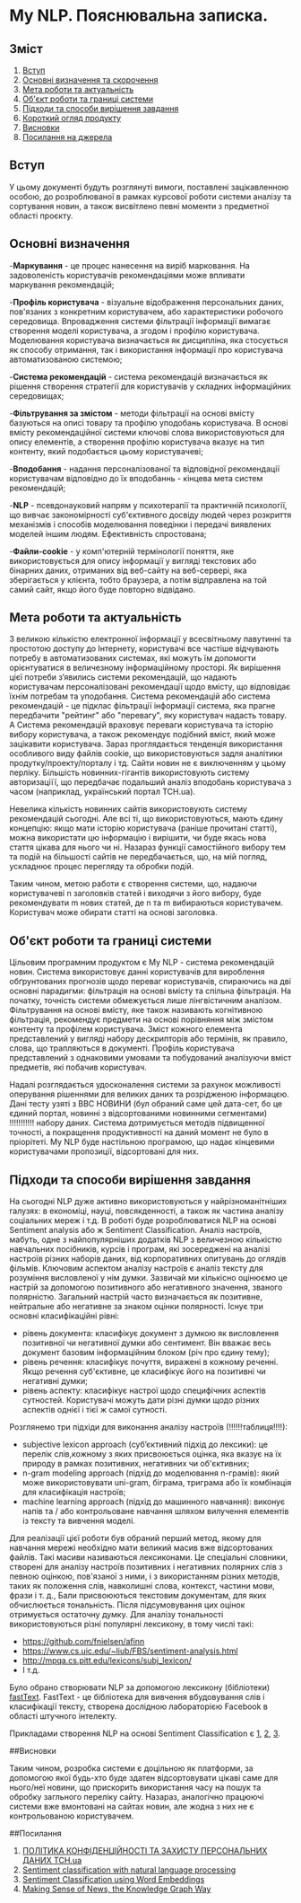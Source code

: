 # My NLP. Пояснювальна записка.

## Зміст
   1. [Вступ](#l1)<br>
   2. [Основні визначення та скорочення](#l2)<br>
   3. [Мета роботи та актуальність](#l3)<br>
   4. [Об'єкт роботи та границі системи](#l4)<br>
   5. [Підходи та способи вирішення завдання](#l5)<br>
   6. [Короткий огляд продукту](#l6)<br>
   7. [Висновки](#l7)<br>
   8. [Посилання на джерела](#l8)<br>
   
   
   

## <a name="l1">Вступ</a>

У цьому документі будуть розглянуті вимоги, поставлені зацікавленною особою, до розроблюваної в рамках курсової роботи системи аналізу та сортування новин, 
а також висвітлено певні моменти з предметної області проєкту.

## <a name="l2">Основні визначення</a>

-**Маркування** - це процес нанесення на виріб марковання. На задоволеність користувачів рекомендаціями може впливати
маркування рекомендацій;

-**Профіль користувача** - візуальне відображення персональних даних, пов'язаних з конкретним користувачем, або характеристики робочого середовища. Впровадження системи фільтрації інформації вимагає створення моделі користувача, а згодом і профілю користувача. Моделювання користувача визначається як
дисципліна, яка стосується як способу отримання, так і використання інформації про користувача автоматизованою системою;

-**Система рекомендацій** - система рекомендацій визначається як рішення створення стратегії для користувачів у складних інформаційних середовищах;

-**Фільтрування за змістом** - методи фільтрації на основі вмісту базуються на описі товару та профілю уподобань користувача. В основі вмісту
рекомендаційної системи ключові слова використовуються для опису елементів, а створення профілю користувача вказує на тип контенту, який подобається цьому користувачеві;

 -**Вподобання** - надання персоналізованої та відповідної рекомендації користувачам відповідно до їх вподобаннь - кінцева мета систем рекомендацій;
 
 -**NLP** - псевдонауковий напрям у психотерапії та практичній психології, що вивчає закономірності суб'єктивного досвіду людей через розкриття механізмів і способів 
моделювання поведінки і передачі виявлених моделей іншим людям. Ефективність спростована;

-**Файли-cookie** - у комп'ютерній термінології поняття, яке використовується для опису інформації у вигляді текстових або бінарних даних, отриманих від веб-сайту на 
веб-сервері, яка зберігається у клієнта, тобто браузера, а потім відправлена на той самий сайт, якщо його буде повторно відвідано.

## <a name="l3">Мета роботи та актуальність</a>

З великою кількістю електронної інформації у всесвітньому павутинні та простотою доступу до Інтернету, користувачі все частіше відчувають потребу в автоматизованих системах, які можуть їм допомогти орієнтуватися в величезному інформаційному просторі. Як вирішення цієї потреби з’явились системи рекомендацій, що надають користувачам персоналізовані рекомендації щодо вмісту, що відповідає їхнім потребам та уподобання. Система рекомендацій або система рекомендацій - це підклас фільтрації інформації система, яка прагне передбачити "рейтинг" або "перевагу", яку користувач надасть товару. A Система рекомендацій враховує переваги користувача та історію вибору користувача, а також рекомендує подібний вміст, який може зацікавити користувача. Зараз проглядається тенденція використання особливого виду файлів cookie, що використовуються задля аналітики продутку/проекту/порталу і тд. Сайти новин не є виключенням у  цьому перліку. Більшість новинних-гігантів використовують систему авторизаціїї, що передбачає подальший аналіз вподобань користувача з часом (наприклад, український портал TCH.ua).                

Невелика кількість новинних сайтів використовують систему рекомендацій сьогодні. Але всі ті, що використовуються, мають єдину концепцію: якщо мати історію користувача
(раніше прочитані статті), можна використати цю інформацію і вирішити, чи буде якась нова стаття цікава для нього чи ні. Назараз функції самостійного вибору тем та подій на більшості сайтів не передбачається, що, на мій погляд, ускладнює процес перегляду та обробки подій. 

Таким чином, метою работи є створення системи, що, надаючи користувачеві n заголовків статей і виходячи з його вибору, буде рекомендувати m нових статей, де n та m вибираються користувачем. Користувач може обирати статті на основі заголовка.

## <a name="l4">Об'єкт роботи та границі системи</a>

Цільовим програмним продуктом є My NLP - система рекомендацій новин. Система використовує данні користувачів для вироблення обґрунтованих прогнозів щодо переваг користувачів, спираючись на дві основні парадигми: фільтрація на основі вмісту та спільна фільтрація. На початку, точність системи обмежується лише лінгвістичним аналізом. Фільтрування на основі вмісту, яке також називають когнітивною фільтрація, рекомендує предмети на основі порівняння між змістом контенту та профілем користувача. Зміст кожного елемента представлений у вигляді набору дескрипторів або термінів, як правило, слова, що трапляються в документі. Профіль користувача представлений з однаковими умовами та побудований аналізуючи вміст предметів, які побачив користувач. 

Надалі розглядається удосконалення системи за рахунок можливості оперування рішеннями для великих даних та розрідженою інформацєю. Дані тесту узяті з BBC НОВИНИ (бул обраний саме цей дата-сет, бо це єдиний портал, новинні з відсортованими новинними сегментами) !!!!!!!!!!! набору даних. Система дотримується методів підвищенної точності, а покращення продуктивності на даний момент не було в пріорітеті. My NLP буде настільною програмою, що надає кінцевими користувачами пропозиції, відсортовані для них.

## <a name="l5">Підходи та способи вирішення завдання</a>

На сьогодні NLP дуже активно використовуються у найрізноманітніших галузях: в економіці, науці, повсякденності, а також як частина аналізу соціальних мереж і т.д. 
В роботі буде розроблюватися NLP на основі Sentiment analysis або ж Sentiment Classification. Аналіз настроїв, мабуть, одне з найпопулярніших додатків NLP  з величезною 
кількістю навчальних посібників, курсів і програм, які зосереджені на аналізі настроїв різних наборів даних, від корпоративних опитувань до оглядів фільмів. Ключовим аспектом 
аналізу настроїв є аналіз тексту для розуміння висловленої у нім думки. Зазвичай ми кількісно оцінюємо це настрій за допомогою позитивного або негативного значення, званого 
полярністю. Загальний настрій часто визначається як позитивне, нейтральне або негативне за знаком оцінки полярності. Існує три основні класифікаційні рівні:
- рівень документа: класифікує документ з думкою як висловлення позитивної чи негативної думки або сентимент. Він вважає весь документ базовим інформаційним блоком (річ про єдину тему);
- рівень речення: класифікує почуття, виражені в кожному реченні. Якщо речення суб'єктивне, це класифікує його на позитивні чи негативні думки;
- рівень аспекту: класифікує настрої щодо специфічних аспектів сутностей. Користувачі можуть дати різні думки щодо різних аспектів однієї і тієї ж самої сутності.

Розглянемо три підхіди для виконання аналізу настроїв (!!!!!!таблиця!!!!):
- subjective lexicon approach (суб’єктивний підхід до лексики): це перелік слів,кожному з яких присвоюється оцінка, яка вказує на їх природу в рамках позитивних, негативних чи об'єктивних;
- n-gram modeling approach (підхід до моделювання n-грамів): який може використовувати uni-gram, біграма, триграма або їх комбінація для класифікація настроїв;
- machine learning approach (підхід до машинного навчання): виконує напів та / або контрольоване навчання шляхом вилучення елементів із тексту та вивчення моделі.

Для реалізації цієї роботи був обраний перший метод, якому для навчання мережі необхідно мати великий масив вже відсортованих файлів. Такі масиви називаються лексиконами. 
Це спеціальні словники, створені для аналізу настроїв позитивних і негативних полярних слів з певною оцінкою, пов'язаної з ними, і з використанням різних методів, таких як положення слів, навколишні слова, контекст, частини мови, фрази і т. д., Бали присвоюються текстовим документам, для яких обчислюється тональність. Після підсумовування цих оцінок отримується остаточну думку. Для аналізу тональності використовуються різні популярні лексикону, в тому числі такі:
-	https://github.com/fnielsen/afinn
-	https://www.cs.uic.edu/~liub/FBS/sentiment-analysis.html
-	http://mpqa.cs.pitt.edu/lexicons/subj_lexicon/
-	І т.д.

Було обрано створювати NLP за допомогою лексикону (бібліотеки) [fastText](https://fasttext.cc/docs/en/supervised-tutorial.html). FastText - це бібліотека для вивчення вбудовування слів і класифікації тексту, створена дослідною лабораторією Facebook в області штучного інтелекту.

 Прикладами створення NLP на основі Sentiment Classification є [1](https://blog.usejournal.com/sentiment-classification-with-natural-language-processing-on-lstm-4dc0497c1f19), [2](https://medium.com/swlh/sentiment-classification-using-word-embeddings-word2vec-aedf28fbb8ca), [3](https://medium.com/neo4j/making-sense-of-news-the-knowledge-graph-way-d33810ce5005).
 

##<a name="l7">Висновки

Таким чином, розробка системи є доцільною як платформи, за допомогою якої будь-хто буде здатен відсортовувати цікаві саме для нього/неї новини, що прискорить використання часу 
на пошук та обробку загльного переліку сайту. Назараз, аналогічно працюючі системи вже вмонтовані на сайтах новин, але жодна з них не є контрольованою користувачем.

##<a name="l8">Посилання</a>

1. [ПОЛІТИКА КОНФІДЕНЦІЙНОСТІ ТА ЗАХИСТУ ПЕРСОНАЛЬНИХ ДАНИХ TCH.ua](https://tsn.ua/privacy-policy)
2. [Sentiment classification with natural language processing](https://blog.usejournal.com/sentiment-classification-with-natural-language-processing-on-lstm-4dc0497c1f19)
3. [Sentiment Classification using Word Embeddings ](https://medium.com/swlh/sentiment-classification-using-word-embeddings-word2vec-aedf28fbb8ca)
4. [Making Sense of News, the Knowledge Graph Way](https://medium.com/neo4j/making-sense-of-news-the-knowledge-graph-way-d33810ce5005)
